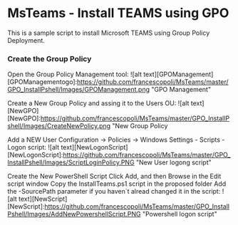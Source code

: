 # MsTeams - Install TEAMS using GPO

This is a sample script to install Microsoft TEAMS using Group Policy Deployment.


### Create the Group Policy

Open the Group Policy Management tool:
    ![alt text][GPOManagement]
    [GPOManagementogo]:https://github.com/francescopoli/MsTeams/master/GPO_InstallPshell/Images/GPOManagement.png "GPO Management"

Create a New Group Policy and assing it to the Users OU:
    ![alt text][NewGPO]
    [NewGPO]:https://github.com/francescopoli/MsTeams/master/GPO_InstallPshell/Images/CreateNewPolicy.png "New Group Policy

Add a NEW User Configuration -> Policies -> Windows Settings - Scripts - Logon script:
    ![alt text][NewLogonScript]
    [NewLogonScript]:https://github.com/francescopoli/MsTeams/master/GPO_InstallPshell/Images/ScriptLoginPolicy.PNG "New User logong script"

Create the New PowerShell Script
Click Add, and then Browse in the Edit script window
Copy the InstallTeams.ps1 script in the proposed folder
Add the -SourcePath parameter if you haven`t alread changed it in the script:
    ![alt text][NewScript]
    [NewScript]:https://github.com/francescopoli/MsTeams/master/GPO_InstallPshell/Images/AddNewPowershellScript.PNG "Powershell logon script"

